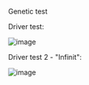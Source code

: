 Genetic test




Driver test:

![image](https://user-images.githubusercontent.com/82044329/221456233-e659d07c-041b-497e-93b1-9cc312bc1e56.png)


Driver test 2 - "Infinit":

![image](https://user-images.githubusercontent.com/82044329/221458249-6eac4188-b9c2-4203-a1e7-b5553ed5d4cc.png)

